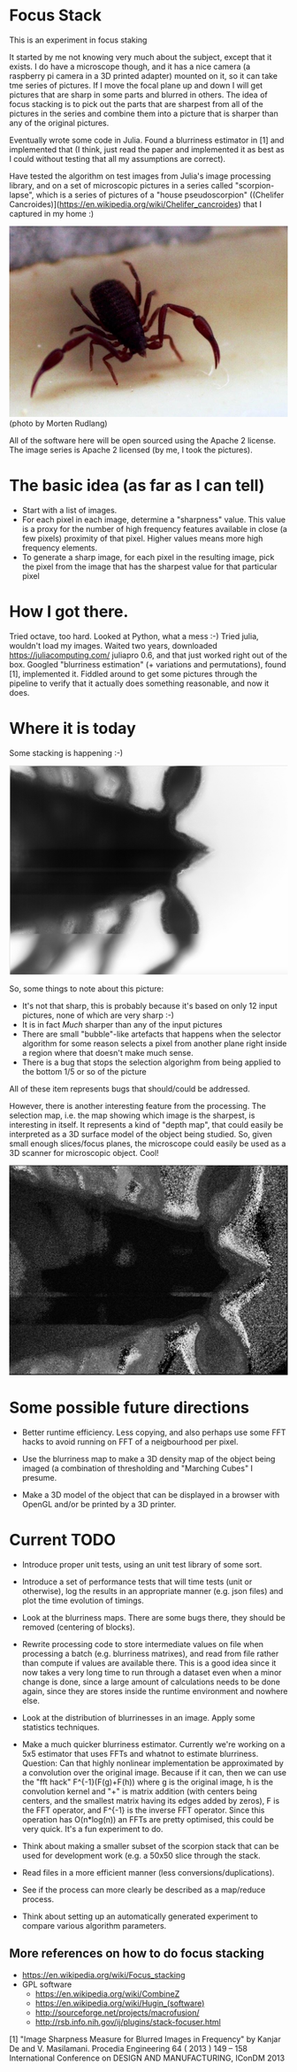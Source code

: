 # Focus Stack

This is an experiment in focus staking


It started by me not knowing very much about the subject, except that
it exists.  I do have a microscope though, and it has a nice camera (a
raspberry pi camera in a 3D printed adapter) mounted on it, so it can
take tme series of pictures.  If I move the focal plane up and down I
will get pictures that are sharp in some parts and blurred in others.
The idea of focus stacking is to pick out the parts that are sharpest
from all of the pictures in the series and combine them into a picture
that is sharper than any of the original pictures.

Eventually wrote some code in Julia.   Found a blurriness estimator in
[1] and implemented that (I think, just read the paper and implemented
it as best as I could without testing that all my assumptions are correct).

Have tested the algorithm on test images from Julia's image processing
library, and on a set of microscopic pictures in a series called
"scorpion-lapse", which is a series of pictures of a "house
pseudoscorpion" ((Chelifer
Cancroides)](https://en.wikipedia.org/wiki/Chelifer_cancroides) that I
captured in my home :)

![Chelifer Cancroides](bokskorpion.jpg "Chelifer Cancroides (photo by Morten Rudlang).")
(photo by Morten Rudlang)

All of the software here will be open sourced using the Apache 2
license. The image series is Apache 2 licensed (by me, I took the
pictures).


# The basic idea (as far as I can tell)
  +  Start with a list of images.
  +  For each pixel in each image, determine a "sharpness" value.  This
     value is a proxy for the number of high frequency features available
     in close (a few pixels) proximity of that pixel.  Higher values
     means more high frequency elements.
  +  To generate a sharp image, for each pixel in the resulting image,
     pick the pixel from the image that has the sharpest value for that
     particular pixel


# How I got there.

Tried octave, too hard. Looked at Python, what a mess :-) Tried julia,
wouldn't load my images.  Waited two years, downloaded
https://juliacomputing.com/ juliapro 0.6, and that just worked right
out of the box.  Googled "blurriness estimation" (+ variations and
permutations), found [1], implemented it.  Fiddled around to get some
pictures through the pipeline to verify that it actually does
something reasonable, and now it does.

# Where it is today

Some stacking is happening :-)

![A stacked book scorpion](exampleStackedPicture.jpg "A stacked book scorpion")

So, some things to note about this picture:

* It's not that sharp, this is probably because it's based on only 12 input pictures, none of which are very sharp :-)
* It is in fact _Much_ sharper than any of the input pictures
* There are small "bubble"-like artefacts that happens when the selector algorithm for some reason selects a pixel from another plane right inside a region where that doesn't make much sense.
* There is a bug that stops the selection algorighm from being applied to the bottom 1/5 or so of the picture

All of these item represents bugs that should/could be addressed.

However, there is another interesting feature from the processing.  The selection map, i.e. the map showing which image is the sharpest, is interesting in itself.   It represents a kind of "depth map", that could easily be interpreted as a 3D surface model of the object being studied.    So, given small enough slices/focus planes, the microscope could easily be used as a 3D scanner for microscopic object.  Cool!


![Selection map](exampleDepthMap.jpg "The image plane selection map, can also be interpreted as a 3D height map.")


# Some possible future directions

* Better runtime efficiency.   Less copying, and also perhaps use some FFT hacks to avoid running on FFT of a neigbourhood per pixel.

* Use the blurriness map to make a 3D density map of the object being imaged (a combination of thresholding and "Marching Cubes" I presume.

* Make a 3D model of the object that can be displayed in a browser with OpenGL and/or be printed by a 3D printer.

# Current TODO

* Introduce proper unit tests, using an unit test library of some sort.
* Introduce a set of performance tests that will time tests (unit or
  otherwise), log the results in an appropriate manner (e.g. json
  files) and plot the time evolution of timings.

* Look at the blurriness maps.  There are some bugs there, they should
be removed (centering of blocks).
* Rewrite processing code to  store intermediate values on file
when processing a batch (e.g. blurriness matrixes), and
read from file rather than compute if values are available there.
This is a good idea since it now takes a very long time to
run through a dataset even when a minor change is done, since a large
amount of calculations needs to be done again, since they are stores
inside the runtime environment and nowhere else.
* Look at the distribution of blurrinesses in  an image.   Apply some
  statistics techniques.

* Make a much quicker blurriness estimator. Currently we're working on
  a 5x5 estimator that uses FFTs and whatnot to estimate blurriness.
  Question: Can that highly nonlinear implementation be approximated
  by a convolution over the original image.  Because if it can, then
  we can use the "fft hack" F^{-1}(F(g)+F(h)) where g is the original
  image, h is the convolution kernel and "+" is matrix addition (with
  centers being centers, and the smallest matrix having its edges
  added by zeros), F is the FFT operator, and F^{-1} is the inverse
  FFT operator. Since this operation has O(n*log(n)) an FFTs are
  pretty optimised, this could be very quick.  It's a fun experiment
  to do.


* Think about making a smaller subset of the scorpion stack that
   can be used for development work (e.g. a 50x50   slice through the
   stack.
*  Read files in a more efficient manner (less
   conversions/duplications).
*  See if the process can more clearly be described as a map/reduce
process.
* Think about setting up an automatically generated experiment to
  compare various algorithm parameters.


## More references on how to do focus stacking

+ https://en.wikipedia.org/wiki/Focus_stacking
+ GPL software
  + https://en.wikipedia.org/wiki/CombineZ
  + https://en.wikipedia.org/wiki/Hugin_(software)
  + http://sourceforge.net/projects/macrofusion/
  + http://rsb.info.nih.gov/ij/plugins/stack-focuser.html


[1] "Image Sharpness Measure for Blurred Images in Frequency" by
      Kanjar De and V. Masilamani.   Procedia Engineering 64 ( 2013 ) 149 – 158
     International Conference on DESIGN AND MANUFACTURING, IConDM 2013
